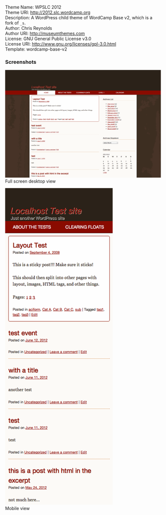 Theme Name: WPSLC 2012  
Theme URI: http://2012.slc.wordcamp.org  
Description: A WordPress child theme of WordCamp Base v2, which is a fork of `_s`.  
Author: Chris Reynolds  
Author URI: http://museumthemes.com  
License: GNU General Public License v3.0  
License URI: http://www.gnu.org/licenses/gpl-3.0.html  
Template: wordcamp-base-v2  

### Screenshots

![Full width](https://github.com/jazzsequence/WPSLC2012/blob/master/screenshot-1.png?raw=true)  
Full screen desktop view

![Mobile width](https://github.com/jazzsequence/WPSLC2012/blob/master/screenshot-2.png?raw=true)  
Mobile view